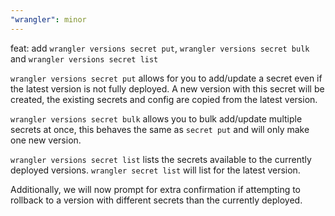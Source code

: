 ```yaml
---
"wrangler": minor
---
```


feat: add `wrangler versions secret put`, `wrangler versions secret bulk` and `wrangler versions secret list`

`wrangler versions secret put` allows for you to add/update a secret even if the latest version is not fully deployed. A new version with this secret will be created, the existing secrets and config are copied from the latest version.

`wrangler versions secret bulk` allows you to bulk add/update multiple secrets at once, this behaves the same as `secret put` and will only make one new version.

`wrangler versions secret list` lists the secrets available to the currently deployed versions. `wrangler secret list` will list for the latest version.

Additionally, we will now prompt for extra confirmation if attempting to rollback to a version with different secrets than the currently deployed.
